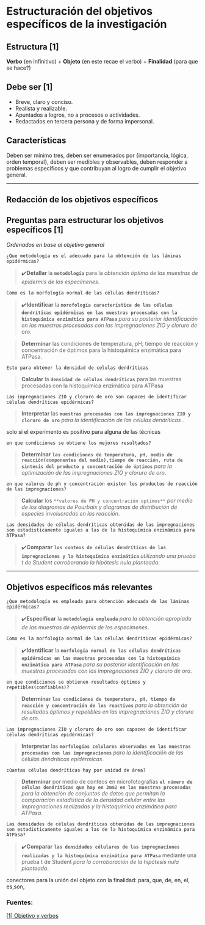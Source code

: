 # Estructuración del objetivos específicos de la investigación 

## Estructura [**1**]

**Verbo** (en infinitivo) + **Objeto** (en este recae el verbo) + **Finalidad** (para que se hace?)

## Debe ser [**1**]

- Breve, claro y conciso.
- Realista y realizable.
- Apuntados a logros, no a procesos o actividades.
- Redactados en tercera persona y de forma impersonal.

## Características 

Deben ser mínimo tres, deben ser enumerados por {importancia, lógica, orden temporal}, deben ser medibles y observables, deben responder a problemas específicos y que contribuyan al logro de cumplir el objetivo general.  


- - -

## Redacción de los objetivos específicos

## Preguntas para estructurar los objetivos específicos [**1**]


*Ordenados en base al objetivo general*

    ¿Que metodología es el adecuado para la obtención de las láminas epidérmicas?

> ✔️**Detallar** la **`metodología`** para la *obtención óptima de las muestras de epidermis de los especímenes*.

    Como es la morfología normal de las células dendríticas?

> ✔️**Identificar** la **`morofología característica de las células dendríticas epidérmicas en las muestras procesadas con la histoquímica enzimática para ATPasa`** *para su posterior identificación en las muestras procesadas con las impregnaciones ZIO y cloruro de oro*. 

> **Determinar** las condiciones de temperatura, pH, tiempo de reacción y concentración de óptimos para la histoquímica enzimática para ATPasa.

    Esto para obtener la densidad de celulas dendríticas 
> **Calcular** la **`densidad de células dendríticas`** para las muestras procesadas con la histoquímica enzimática para ATPasa

    Las impregnaciones ZIO y cloruro de oro son capaces de identificar células dendríticas epidérmicas?

> **Interpretar** las **`muestras procesadas con las impregnaciones ZIO y cloruro de oro`** *para la identificación de las células dendríticas* . 







solo si el experimento es positivo para alguna de las técnicas

    en que condiciones se obtiene los mejores resultados?

> **Determinar** **`las condiciones de temperatura, pH, medio de reacción(componentes del medio),tiempo de reacción, ruta de sintesis del producto y concentración de óptimos`** *para la optimización de las impregnaciones ZIO y cloruro de oro*.

    en que valores de ph y concentración existen los productos de reacción de las impregnaciones?

> **Calcular** los `**valores de PH y concentración optimos**` *por medio de los diagramas de Pourbaix y diagramas de distribución de especies involucradas en las reacción*. 




    Las densidades de células dendríticas obtenidas de las impregnaciones son estadisticamente iguales a las de la histoquímica enzimámica para ATPasa?

> ✔️**Comparar** **`los conteos de células dendríticas de las impregnaciones y la histoquímica enzimática`** *utilizando una prueba t de Student corroborando la hipótesis nula planteada*.

---


## Objetivos específicos más relevantes 

    ¿Que metodología es empleada para obtención adecuada de las láminas epidérmicas?

> ✔️**Especificar** la **`metodología empleada`** *para la obtención apropiada de las muestras de epidermis de los especímenes*.

    Como es la morfología normal de las células dendríticas epidérmicas?

> ✔️**Identificar** la **`morfología normal de las células dendríticas epidérmicas en las muestras procesadas con la histoquímica enzimática para ATPasa`** *para su posterior identificación en las muestras procesadas con las impregnaciones ZIO y cloruro de oro*.

    en que condiciones se obtienen resultados óptimos y repetibles(confiables)?

> **Determinar** **`las condiciones de temperatura, pH, tiempo de reacción y concentración de los reactivos`** *para la obtención de resultados óptimos y repetibles en las impregnaciones ZIO y cloruro de oro*. 

    Las impregnaciones ZIO y cloruro de oro son capaces de identificar células dendríticas epidérmicas?

> **Interpretar** las **`morfologías celulares observadas en las muestras procesadas con las impregnaciones`** *para la identificación de las células dendríticas epidérmicas*.

    cúantas células dendríticas hay por unidad de área?

> **Determinar** por medio de conteos en microfotografías **`el número de células dendríticas que hay en 3mm2 en las muestras procesadas`** *para la obtención de conjuntos de datos que permitan la comparación estadística de la densidad celular entre las impregnaciones realizadas y la histoquímica enzimática para ATPasa*.

    Las densidades de células dendríticas obtenidas de las impregnaciones son estadisticamente iguales a las de la histoquímica enzimámica para ATPasa?

> ✔️**Comparar** **`las densidades célulares de las impregnaciones realizadas y la histoquímica enzimática para ATPasa`** mediante una prueba t de Student *para la corroboración de la hipótesis nula planteada*.

conectores para la unión del objeto con la finalidad: para, que, de, en, el, es,son,



### Fuentes:

[[**1**] Objetivo y verbos](http://www.duoc.cl/biblioteca/crai/redaccion-de-objetivos-en-un-trabajo-de-investigacion)


